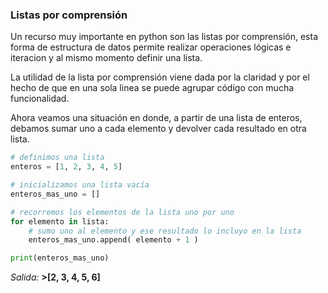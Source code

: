 ### Listas por comprensión

Un recurso muy importante en python son las listas por comprensión, esta forma de estructura de datos permite realizar operaciones lógicas e iteracion y al mismo momento definir una lista.

La utilidad de la lista por comprensión viene dada por la claridad y por el hecho de que en una sola linea se puede agrupar código con mucha funcionalidad.

Ahora veamos una situación en donde, a partir de una lista de enteros, debamos sumar uno a cada elemento y devolver cada resultado en otra lista.

``` python
# definimos una lista
enteros = [1, 2, 3, 4, 5]

# inicializamos una lista vacía
enteros_mas_uno = []

# recorremos los elementos de la lista uno por uno
for elemento in lista:
    # sumo uno al elemento y ese resultado lo incluyo en la lista
    enteros_mas_uno.append( elemento + 1 )

print(enteros_mas_uno)
```
 _Salida:_
**>[2, 3, 4, 5, 6]**



